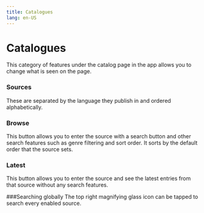 ```yaml
---
title: Catalogues
lang: en-US
---
```


# Catalogues
This category of features under the catalog page in the app allows you to change what is seen on the page.

### Sources
These are separated by the language they publish in and ordered alphabetically.
### Browse
This button allows you to enter the source with a search button and other search features such as genre filtering and sort order. It sorts by the default order that the source sets.
### Latest
This button allows you to enter the source and see the latest entries from that source without any search features.

###Searching globally
The top right magnifying glass icon can be tapped to search every enabled source.
